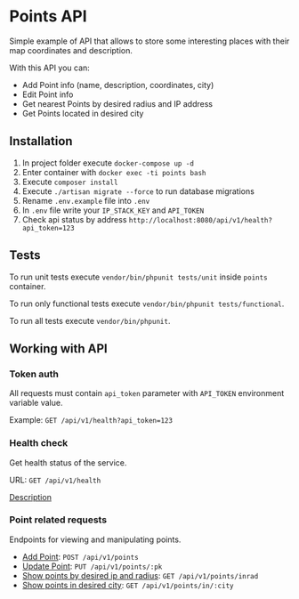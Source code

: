 # Points API

Simple example of API that allows to store some interesting places with their map coordinates and description.

With this API you can:

* Add Point info (name, description, coordinates, city)
* Edit Point info
* Get nearest Points by desired radius and IP address
* Get Points located in desired city

## Installation

1. In project folder execute `docker-compose up -d`
2. Enter container with `docker exec -ti points bash`
3. Execute `composer install`
4. Execute `./artisan migrate --force` to run database migrations
4. Rename `.env.example` file into `.env`
5. In `.env` file write your `IP_STACK_KEY` and `API_TOKEN`
6. Check api status by address `http://localhost:8080/api/v1/health?api_token=123`

## Tests 

To run unit tests execute `vendor/bin/phpunit tests/unit` inside `points` container.

To run only functional tests execute `vendor/bin/phpunit tests/functional`.

To run all tests execute `vendor/bin/phpunit`.

## Working with API

### Token auth

All requests must contain `api_token` parameter with `API_TOKEN` environment variable value.

Example: `GET /api/v1/health?api_token=123`

### Health check

Get health status of the service.

URL: `GET /api/v1/health`

[Description](docs/health.md) 

### Point related requests

Endpoints for viewing and manipulating points.

* [Add Point](docs/points/add.md): `POST /api/v1/points`
* [Update Point](docs/points/update.md): `PUT /api/v1/points/:pk`
* [Show points by desired ip and radius](docs/points/inrad.md): `GET /api/v1/points/inrad`
* [Show points in desired city](docs/points/in.md): `GET /api/v1/points/in/:city`